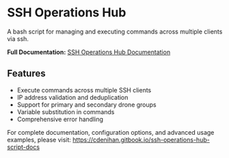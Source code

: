 # SSH Operations Hub

A bash script for managing and executing commands across multiple clients via ssh.

**Full Documentation:** [SSH Operations Hub Documentation](https://cdenihan.gitbook.io/ssh-operations-hub-script-docs)

## Features

- Execute commands across multiple SSH clients
- IP address validation and deduplication
- Support for primary and secondary drone groups
- Variable substitution in commands
- Comprehensive error handling

For complete documentation, configuration options, and advanced usage examples, please visit:
https://cdenihan.gitbook.io/ssh-operations-hub-script-docs
